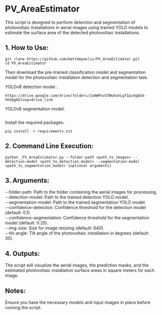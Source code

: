 # PV_AreaEstimator
This script is designed to perform detection and segmentation of photovoltaic installations in aerial images using trained YOLO models to estimate the surface area of the detected photovoltaic installations.

## 1. How to Use:
```
git clone https://github.com/mattdepaolis/PV_AreaEstimator.git
cd PV_AreaEstimator
````

Then download the pre-trained classification model and segmentation model for the photovoltaic installation detection and segmentation task.

YOLOv8 detection model.:
```
https://drive.google.com/drive/folders/1oAWPxvSTWwVshLgfIpz4gQoA-hhGQg6G?usp=drive_link
```

YOLOv8 segmentation model:
```

```

Install the required packages:
```
pip install -r requirements.txt
```

## 2. Command Line Execution:
```
python _PV_AreaEstimator.py --folder-path <path_to_images> --detection-model <path_to_detection_model> --segmentation-model <path_to_segmentation_model> [optional arguments]
```
## 3. Arguments:
--folder-path: Path to the folder containing the aerial images for processing.<br>
--detection-model: Path to the trained detection YOLO model.<br>
--segmentation-model: Path to the trained segmentation YOLO model.<br>
--confidence-detection: Confidence threshold for the detection model (default: 0.1).<br>
--confidence-segmentation: Confidence threshold for the segmentation model (default: 0.25).<br>
--img-size: Size for image resizing (default: 640).<br>
--tilt-angle: Tilt angle of the photovoltaic installation in degrees (default: 30).<br>

## 4. Outputs:
The script will visualize the aerial images, the prediction masks, and the estimated photovoltaic installation surface areas in square meters for each image.

## Notes:
Ensure you have the necessary models and input images in place before running the script.

